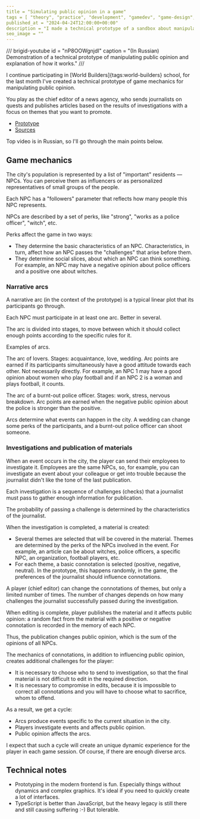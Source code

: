 ```yaml
---
title = "Simulating public opinion in a game"
tags = [ "theory", "practice", "development", "gamedev", "game-design", "open-source", "procedural-content-generation", "world-builders"]
published_at = "2024-04-24T12:00:00+00:00"
description = "I made a technical prototype of a sandbox about manipulating public opinion. Telling how it works, there is a video and sources."
seo_image = ""
---
```


/// brigid-youtube
id = "nP8OOWgnjdI"
caption = "(In Russian) Demonstration of a technical prototype of manipulating public opinion and explanation of how it works."
///

I continue participating in [World Builders]{tags:world-builders} school, for the last month I've created a technical prototype of game mechanics for manipulating public opinion.

You play as the chief editor of a news agency, who sends journalists on quests and publishes articles based on the results of investigations with a focus on themes that you want to promote.

- [Prototype](https://tiendil.github.io/world-builders-2023/technical-prototype/dist/)
- [Sources](https://github.com/Tiendil/world-builders-2023/tree/main/technical-prototype)

Top video is in Russian, so I'll go through the main points below.

<!-- more -->

## Game mechanics

The city's population is represented by a list of "important" residents — NPCs. You can perceive them as influencers or as personalized representatives of small groups of the people.

Each NPC has a "followers" parameter that reflects how many people this NPC represents.

NPCs are described by a set of perks, like "strong", "works as a police officer", "witch", etc.

Perks affect the game in two ways:

- They determine the basic characteristics of an NPC. Characteristics, in turn, affect how an NPC passes the "challenges" that arise before them.
- They determine social slices, about which an NPC can think something. For example, an NPC may have a negative opinion about police officers and a positive one about witches.

### Narrative arcs

A narrative arc (in the context of the prototype) is a typical linear plot that its participants go through.

Each NPC must participate in at least one arc. Better in several.

The arc is divided into stages, to move between which it should collect enough points according to the specific rules for it.

Examples of arcs.

The arc of lovers. Stages: acquaintance, love, wedding. Arc points are earned if its participants simultaneously have a good attitude towards each other. Not necessarily directly. For example, an NPC 1 may have a good opinion about women who play football and if an NPC 2 is a woman and plays football, it counts.

The arc of a burnt-out police officer. Stages: work, stress, nervous breakdown. Arc points are earned when the negative public opinion about the police is stronger than the positive.

Arcs determine what events can happen in the city. A wedding can change some perks of the participants, and a burnt-out police officer can shoot someone.

### Investigations and publication of materials

When an event occurs in the city, the player can send their employees to investigate it. Employees are the same NPCs, so, for example, you can investigate an event about your colleague or get into trouble because the journalist didn't like the tone of the last publication.

Each investigation is a sequence of challenges (checks) that a journalist must pass to gather enough information for publication.

The probability of passing a challenge is determined by the characteristics of the journalist.

When the investigation is completed, a material is created:

- Several themes are selected that will be covered in the material. Themes are determined by the perks of the NPCs involved in the event. For example, an article can be about witches, police officers, a specific NPC, an organization, football players, etc.
- For each theme, a basic connotation is selected (positive, negative, neutral). In the prototype, this happens randomly, in the game, the preferences of the journalist should influence connotations.

A player (chief editor) can change the connotations of themes, but only a limited number of times. The number of changes depends on how many challenges the journalist successfully passed during the investigation.

When editing is complete, player publishes the material and it affects public opinion: a random fact from the material with a positive or negative connotation is recorded in the memory of each NPC.

Thus, the publication changes public opinion, which is the sum of the opinions of all NPCs.

The mechanics of connotations, in addition to influencing public opinion, creates additional challenges for the player:

- It is necessary to choose who to send to investigation, so that the final material is not difficult to edit in the required direction.
- It is necessary to compromise in edits, because it is impossible to correct all connotations and you will have to choose what to sacrifice, whom to offend.

As a result, we get a cycle:

- Arcs produce events specific to the current situation in the city.
- Players investigate events and affects public opinion.
- Public opinion affects the arcs.

I expect that such a cycle will create an unique dynamic experience for the player in each game session. Of course, if there are enough diverse arcs.

## Technical notes

- Prototyping in the modern frontend is fun. Especially things without dynamics and complex graphics. It's ideal if you need to quickly create a lot of interfaces.
- TypeScript is better than JavaScript, but the heavy legacy is still there and still causing suffering :-) But tolerable.
